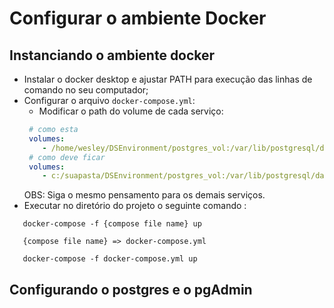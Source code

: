 # Configurar o ambiente Docker


## Instanciando o ambiente docker

- Instalar o docker desktop e ajustar PATH para execução das linhas de comando no seu computador;
- Configurar o arquivo ```docker-compose.yml```:
  - Modificar o path do volume de cada serviço:
  ```yml
   # como esta
   volumes:
      - /home/wesley/DSEnvironment/postgres_vol:/var/lib/postgresql/data
   # como deve ficar
   volumes:
      - c:/suapasta/DSEnvironment/postgres_vol:/var/lib/postgresql/data
  ``` 
  OBS: Siga o mesmo pensamento para os demais serviços.
- Executar no diretório do projeto o seguinte comando :
   
```console
   docker-compose -f {compose file name} up
   
   {compose file name} => docker-compose.yml
   
   docker-compose -f docker-compose.yml up
```

## Configurando o postgres e o pgAdmin





